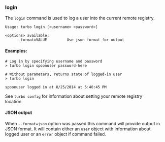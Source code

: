 ### login

The `login` command is used to log a user into the current remote registry.

```
Usage: turbo login [<username> <password>]

<options> available:
     --format=VALUE         Use json format for output
```

#### Examples:

```
# Log in by specifying username and password
> turbo login spoonuser password-here

# Without parameters, returns state of logged-in user
> turbo login

spoonuser logged in at 8/25/2014 at 5:40:45 PM
```

See `turbo config` for information about setting your remote registry location.

#### JSON output

When `--format=json` option was passed this command will provide output in JSON format. It will contain either an `user` object with information about logged user or an `error` object if command failed.